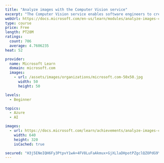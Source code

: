 ```yaml
---
title: "Analyze images with the Computer Vision service"
excerpt: "The Computer Vision service enables software engineers to create intelligent solutions that extract information from images; a common task in many artificial intelligence (AI) scenarios."
webUrl: https://docs.microsoft.com/en-us/learn/modules/analyze-images-computer-vision/
type: course
price: Free
length: PT28M
ratings:
  count: 706
  average: 4.7606235
heat: 52

provider:
  name: Microsoft Learn
  domain: microsoft.com
  images:
    - url: /assets/images/organizations/microsoft.com-50x50.jpg
      width: 50
      height: 50

levels:
  - Beginner

topics:
  - Azure
  - AI

images:
  - url: https://docs.microsoft.com/learn/achievements/analyze-images-computer-vision-social.png
    width: 640
    height: 320
    isCached: true

secured: "H3j5ENeIQH6Fy3PtpvY1wA+4FV8LuFaAkmux+GjXLlaDHpotPZgclQZOPdG9Y9FoYOynzkAvi29T0Uy/Yt0Q3slING/X7hnCZNz2GxiWF2ni6+TTYyWz+8msXx6TiWsIoBLJWgGl0x9qMDokcbOdsSdH3eTTEo8YjY/yYJcVbJQVqb3cqveoGXPJXTDk2NKG/vFNp/OMukB9HDNH3PrbTVzmMHnnLeh3eHVmdbFE7DDbp6u7jkNTaoDR0CX9Nt2dr8l1iAyplk0Vm1t76zL0BGXprH7z+95uHTs0G+F288J+SqMwopq7gj9oH+1yTRfCiLykDVF0KvNSEfOwUQ1XhJdevz3V9g309/+x+eXzk3riEWDf6YgdDdCUt4CNnEYEuJl3eIqRDG0Jiy05LEH9xX0bcgLT8Z/Us/0yxA8TnKI=;1aml+iGW6gFzt3Eq3Ip1SA=="
---
```



